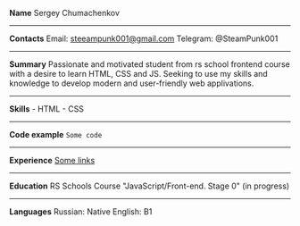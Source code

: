**Name** 
Sergey Chumachenkov

*********

**Contacts**
Email: steeampunk001@gmail.com
Telegram: @SteamPunk001

*********

**Summary**
Passionate and motivated student from rs school frontend course with a desire to learn HTML, CSS and JS. Seeking to use my skills and knowledge to develop modern and user-friendly web applivations.

*********

**Skills**
\- HTML
\- CSS

*********

**Code example**
`Some code`

*********

**Experience**
[Some links]("google.com")

*********

**Education**
RS Schools Course "JavaScript/Front-end. Stage 0" (in progress)

*********

**Languages**
Russian: Native
English: B1